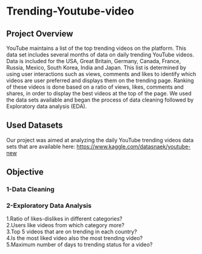 # Trending-Youtube-video
## Project Overview
YouTube maintains a list of the top trending videos on the platform. This data set includes several months of data on daily trending YouTube videos. Data is included for the USA, Great Britain, Germany, Canada, France, Russia, Mexico, South Korea, India and Japan. This list is determined by using user interactions such as views, comments and likes to identify which videos are user preferred and displays them on the trending page. Ranking of these videos is done based on a ratio of views, likes, comments and shares, in order to display the best videos at the top of the page. We used the data sets available and began the process of data cleaning followed by Exploratory data analysis (EDA).
## Used Datasets
 Our project was aimed at analyzing the daily YouTube trending videos data sets that are available here:
 https://www.kaggle.com/datasnaek/youtube-new
## Objective
### 1-Data Cleaning
### 2-Exploratory Data Analysis
1.Ratio of likes-dislikes in different categories? <br />
2.Users like videos from which category more? <br />
3.Top 5 videos that are on trending in each country? <br />
4.Is the most liked video also the most trending video? <br />
5.Maximum number of days to trending status for a video?



